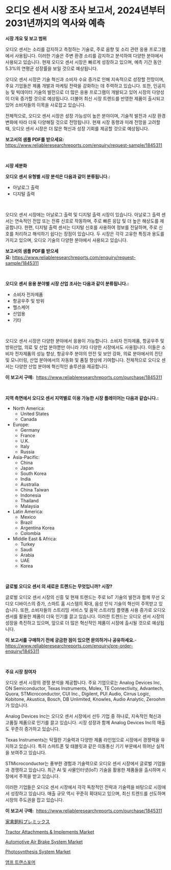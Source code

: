<p><h1>오디오 센서 시장 조사 보고서, 2024년부터 2031년까지의 역사와 예측</h1></p><p><strong>시장 개요 및 보고 범위</strong></p>
<p><p>오디오 센서는 소리를 감지하고 측정하는 기술로, 주로 음향 및 소리 관련 응용 프로그램에서 사용됩니다. 이러한 기술은 주변 환경 소리를 감지하고 분석하여 다양한 분야에서 사용되고 있습니다. 현재 오디오 센서 시장은 빠르게 성장하고 있으며, 예측 기간 동안 5.3%의 연평균 성장률을 보일 것으로 예상됩니다.</p><p>오디오 센서 시장은 기술 혁신과 소비자 수요 증가로 인해 지속적으로 성장할 전망이며, 주요 기업들은 제품 개발과 마케팅 전략을 강화하는 데 주력하고 있습니다. 또한, 인공지능 및 빅데이터 기술의 발전으로 더 많은 응용 프로그램이 개발되고 있어 시장의 다양성이 더욱 증가할 것으로 예상됩니다. 더불어 최신 시장 트렌드를 반영한 제품이 출시되고 있어 소비자들의 이목을 사로잡고 있습니다.</p><p>전체적으로, 오디오 센서 시장은 성장 가능성이 높은 분야이며, 기술적 발전과 시장 환경 변화에 따라 더욱 다양해질 것으로 전망됩니다. 현재 시장 동향과 미래 전망을 고려할 때, 오디오 센서 시장은 더 많은 혁신과 성장 기회를 제공할 것으로 예상됩니다.</p></p>
<p><strong>보고서의 샘플 PDF를 받으세요:</strong> <a href="https://www.reliableresearchreports.com/enquiry/request-sample/1845311">https://www.reliableresearchreports.com/enquiry/request-sample/1845311</a></p>
<p>&nbsp;</p>
<p><strong>시장 세분화</strong></p>
<p><strong>오디오 센서 유형별 시장 분석은 다음과 같이 분류됩니다.:</strong></p>
<p><ul><li>아날로그 출력</li><li>디지털 출력</li></ul></p>
<p>&nbsp;</p>
<p><p>오디오 센서 시장에는 아날로그 출력 및 디지털 출력 시장이 있습니다. 아날로그 출력 센서는 연속적인 전압 또는 전류 신호로 작동하며, 주로 빠른 응답 및 더 높은 해상도를 제공합니다. 한편, 디지털 출력 센서는 디지털 신호를 사용하여 정보를 전달하며, 주로 신호를 처리하고 해석하기 쉽다는 장점이 있습니다. 두 시장은 각각 고유한 특징과 용도를 가지고 있으며, 오디오 기술의 다양한 분야에서 사용되고 있습니다.</p></p>
<p><strong>보고서의 샘플 PDF를 받으세요:</strong>&nbsp;<a href="https://www.reliableresearchreports.com/enquiry/request-sample/1845311">https://www.reliableresearchreports.com/enquiry/request-sample/1845311</a></p>
<p>&nbsp;</p>
<p><strong> 오디오 센서 응용 분야별 시장 산업 조사는 다음과 같이 분류됩니다.:</strong></p>
<p><ul><li>소비자 전자제품</li><li>항공우주 및 방위</li><li>헬스케어</li><li>산업용</li><li>기타</li></ul></p>
<p>&nbsp;</p>
<p><p>오디오 센서 시장은 다양한 분야에서 응용이 가능합니다. 소비자 전자제품, 항공우주 및 방위산업, 의료 및 산업 분야뿐만 아니라 기타 다양한 시장에서도 사용됩니다. 이들은 소비자 전자제품의 성능 향상, 항공우주 분야의 안전 및 보안 강화, 의료 분야에서의 진단 및 모니터링, 산업 분야에서의 자동화 및 품질 향상에 기여합니다. 전체적으로 오디오 센서는 다양한 산업 분야에 혁신적인 솔루션을 제공합니다.</p></p>
<p><strong>이 보고서 구매:</strong>&nbsp; <a href="https://www.reliableresearchreports.com/purchase/1845311">https://www.reliableresearchreports.com/purchase/1845311</a></p>
<p>&nbsp;</p>
<p><strong>지역 측면에서 오디오 센서 지역별로 이용 가능한 시장 플레이어는 다음과 같습니다.:</strong></p>
<p><ul>
    <li>
        North America:
        <ul>
            <li>United States</li>
            <li>Canada</li>
        </ul>
    </li>
    <li>
        Europe:
        <ul>
            <li>Germany</li>
            <li>France</li>
            <li>U.K.</li>
            <li>Italy</li>
            <li>Russia</li>
        </ul>
    </li>
    <li>
        Asia-Pacific:
        <ul>
            <li>China</li>
            <li>Japan</li>
            <li>South Korea</li>
            <li>India</li>
            <li>Australia</li>
            <li>China Taiwan</li>
            <li>Indonesia</li>
            <li>Thailand</li>
            <li>Malaysia</li>
        </ul>
    </li>
    <li>
        Latin America:
        <ul>
            <li>Mexico</li>
            <li>Brazil</li>
            <li>Argentina Korea</li>
            <li>Colombia</li>
        </ul>
    </li>
    <li>
        Middle East & Africa:
        <ul>
            <li>Turkey</li>
            <li>Saudi</li>
            <li>Arabia</li>
            <li>UAE</li>
            <li>Korea</li>
        </ul>
    </li>
    </ul></p>
<p>&nbsp;</p>
<p><strong>글로벌 오디오 센서 의 새로운 트렌드는 무엇입니까? 시장?</strong></p>
<p><p>글로벌 오디오 센서 시장의 신흥 및 현재 트렌드는 주로 IoT 기술의 발전과 함께 무선 오디오 디바이스의 증가, 스마트 홈 시스템의 확대, 음성 인식 기술의 혁신이 주목받고 있습니다. 또한, 소비자들의 스트리밍 서비스 및 음악 스트리밍 플랫폼 사용 증가로 오디오 센서를 활용한 제품이 더욱 인기를 끌고 있습니다. 이러한 트렌드는 오디오 센서 시장의 성장을 촉진하고 있으며, 앞으로 더 많은 혁신적인 제품이 시장에 출시될 것으로 예상됩니다.</p></p>
<p><strong>이 보고서를 구매하기 전에 궁금한 점이 있으면 문의하거나 공유하세요.</strong>- <a href="https://www.reliableresearchreports.com/enquiry/pre-order-enquiry/1845311">https://www.reliableresearchreports.com/enquiry/pre-order-enquiry/1845311</a></p>
<p>&nbsp;</p>
<p><strong>주요 시장 참여자</strong></p>
<p><p>오디오 센서 시장의 경쟁 분석을 제공합니다. 주요 기업으로는 Analog Devices Inc, ON Semiconductor, Texas Instruments, Molex, TE Connectivity, Advantech, Quora, STMicroconductor, CUI Inc., Digilent, PUI Audio, Cirrus Logic, Kobitone, Akustica, Bosch, DB Unlimited, Knowles, Audio Analytic, Zeroohm가 있습니다.</p><p>Analog Devices Inc는 오디오 센서 시장에서 선두 기업 중 하나로, 지속적인 혁신과 고품질 제품으로 인기를 끌고 있습니다. 시장 성장과 함께 Analog Devices Inc의 매출도 꾸준히 증가하고 있습니다.</p><p>Texas Instruments는 탁월한 기술력과 다양한 제품 라인업으로 시장에서 경쟁력을 유지하고 있습니다. 특히 스마트폰 및 태블릿과 같은 이동통신 기기 부문에서 뛰어난 실적을 보여주고 있습니다.</p><p>STMicroconductor는 풍부한 경험과 기술력으로 오디오 센서 시장에서 글로벌 기업들과 경쟁하고 있습니다. 최근 AI 및 사물인터넷(IoT) 기술을 활용한 제품들을 출시하며 시장에서 주목을 받고 있습니다.</p><p>이러한 기업들은 오디오 센서 시장에서 각각 독창적인 전략과 기술력을 바탕으로 시장에서 성장하고 있습니다. 매출 규모 역시 꾸준히 확대되고 있으며, 최신 트렌드를 선도하며 시장의 주도권을 잡고 있습니다.</p></p>
<p><strong>이 보고서 구매:</strong>&nbsp;&nbsp;<a href="https://www.reliableresearchreports.com/purchase/1845311">https://www.reliableresearchreports.com/purchase/1845311</a></p>
<p><p><a href="https://github.com/ksxzwxabcuynh011/Market-Research-Report-List-1/blob/main/7800221186841.md">家禽飼料プレミックス</a></p><p><a href="https://ivy-potential-64b.notion.site/Tractor-Attachments-Implements-Market-Offers-Provide-Insightful-Data-for-the-Time-Period-from-2024-1cc4cbab86d4445baefd06f051cbd6a6">Tractor Attachments & Implements Market</a></p><p><a href="https://five-trouble-98a.notion.site/Automotive-Air-Brake-System-Market-Share-Market-New-Trends-Analysis-Report-By-Type-By-Application-04b363df73fb41789bc1e639a9e5215e">Automotive Air Brake System Market</a></p><p><a href="https://github.com/mahnoor2003/Market-Research-Report-List-3/blob/main/photosynthesis-system-market.md">Photosynthesis System Market</a></p><p><a href="https://github.com/xvz497517413/Market-Research-Report-List-1/blob/main/5332501186806.md">앰프 트랜스포머</a></p></p>
